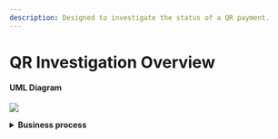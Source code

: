 ```yaml
---
description: Designed to investigate the status of a QR payment.
---
```


# QR Investigation Overview

#### UML Diagram

![](<../../.gitbook/assets/UML\_Sequence\_Diagram\_4 (1).png>)

<details>

<summary><strong>Business process</strong></summary>

Third Party App should make investigation requests if not receive <mark style="color:red;">`completed, incompleted, expired, canceled`</mark> response value from [Webhook.](../../api-format/qr-payment-api.md#request-example-3)

1.[**GET /qr-status request**](../../api-format/qr-payment-api.md#request-example-3) **-** Third Party App calls GET method Investigate QR when not receiving answer from QR API Service Provider within specified time frame;

2.**QR investigation -** QR API Service Provider checks QR status;

3.**Sending payment status -** If status (pacs.002/STAT) is received from IPS then QR API Service Provider sends appropriate status to the Third Party;

3.**Sending investigation for QR (pacs.028) -** If status (pacs.002/STAT) is not received from IPS then QR API Service Provider sends investigation (pacs.028) to IPS;

4.**Sending response (pacs.002/STAT) -** IPS sends payment status (pacs.002/STAT) to QR API Service Provider;

5.[**GET /qr-status response**](../../api-format/qr-payment-api.md#response-example-1) **-** QR API Service Provider sends status to the Third party.

</details>
